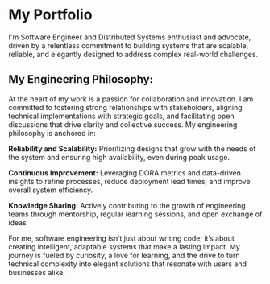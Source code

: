       
# My Portfolio
      
I'm Software Engineer and Distributed Systems enthusiast and advocate, driven by a relentless commitment to 
building systems that are scalable, reliable, and elegantly designed to address complex real-world challenges.
      
      
## My Engineering Philosophy:
    
At the heart of my work is a passion for collaboration and innovation. I am committed to fostering strong relationships with stakeholders, aligning technical implementations with strategic goals, and facilitating open discussions that drive clarity and collective success. My engineering philosophy is anchored in:            
    
**Reliability and Scalability:** Prioritizing designs that grow with the needs of the system and ensuring high availability, even during peak usage.
    
**Continuous Improvement:** Leveraging DORA metrics and data-driven insights to refine processes, reduce deployment lead times, and improve overall system efficiency.
    
**Knowledge Sharing:** Actively contributing to the growth of engineering teams through mentorship, regular learning sessions, and open exchange of ideas
    
For me, software engineering isn’t just about writing code; it’s about creating intelligent, adaptable systems that make a lasting impact. My journey is fueled by curiosity, a love for learning, and the drive to turn technical complexity into elegant solutions that resonate with users and businesses alike.
